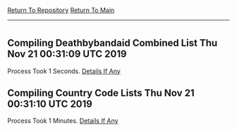 [Return To Repository](https://github.com/deathbybandaid/piholeparser/)
[Return To Main](https://github.com/deathbybandaid/piholeparser/blob/master/RecentRunLogs/Mainlog.md)
____________________________________
# 
## Compiling Deathbybandaid Combined List Thu Nov 21 00:31:09 UTC 2019
Process Took 1 Seconds.
[Details If Any](https://github.com/deathbybandaid/piholeparser/blob/master/RecentRunLogs/TopLevelScripts/60-Writing-Additional-Lists/70-Compiling-Deathbybandaid-Combined-List.md)

## Compiling Country Code Lists Thu Nov 21 00:31:10 UTC 2019
Process Took 1 Minutes.
[Details If Any](https://github.com/deathbybandaid/piholeparser/blob/master/RecentRunLogs/TopLevelScripts/60-Writing-Additional-Lists/75-Compiling-Country-Code-Lists.md)

